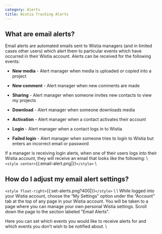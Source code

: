 ```yaml
---
category: Alerts
title: Wistia Tracking Alerts
---
```



## What are email alerts?

Email alerts are automated emails sent to Wistia managers (and in limited cases other users) which alert them to particular events which have occurred in their Wistia account.  Alerts can be received for the following events:

*  **New media** - Alert manager when media is uploaded or copied into a project

*  **New comment** - Alert manager when new comments are made

*  **Sharing** - Alert manager when someone invites new contacts to view my projects

*  **Download** - Alert manager when someone downloads media

*  **Activation** - Alert manager when a contact activates their account

*  **Login** - Alert manager when a contact logs in to Wistia

*  **Failed login** - Alert manager when someone tries to login to Wistia but enters an incorrect email or password

If a manager is receiving login alerts, when one of their users logs into their Wistia account, they will receive an email that looks like the following:
\\
`<style center>`{{:email-alert.png|}}`</style>`
\\
## How do I adjust my email alert settings?

`<style float-right>`{{:set-alerts.png?400|}}`</style>`
\\
\\
While logged into your Wistia account, choose the “My Settings” option under the “Account” tab at the top of any page in your Wistia account. You will be taken to a page where you can manage your own personal Wistia settings.  Scroll down the page to the section labeled "Email Alerts".  

Here you can set which events you would like to receive alerts for and which events you don't wish to be notified about.
\\
